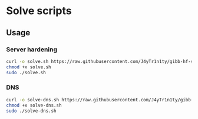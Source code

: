 # Solve scripts

## Usage

### Server hardening

```bash
curl -o solve.sh https://raw.githubusercontent.com/J4yTr1n1ty/gibb-hf-sa-1-solve/refs/heads/main/solve.sh
chmod +x solve.sh
sudo ./solve.sh
```

### DNS

```bash
curl -o solve-dns.sh https://raw.githubusercontent.com/J4yTr1n1ty/gibb-hf-sa-1-solve/refs/heads/main/solve-dns.sh
chmod +x solve-dns.sh
sudo ./solve-dns.sh
```
